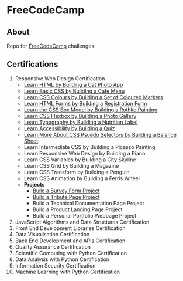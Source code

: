 # FreeCodeCamp


## About

Repo for [FreeCodeCamp](https://www.freecodecamp.org/) challenges

## Certifications

1. Responsive Web Design Certification
   - [Learn HTML by Building a Cat Photo App](ResponsiveWebDesign/LearnHTMLCatPhotoApp/)
   - [Learn Basic CSS by Building a Cafe Menu](ResponsiveWebDesign/LearnCSSCafeMenu/)
   - [Learn CSS Colours by Building a Set of Coloured Markers](ResponsiveWebDesign/LearnCSSColorsColoredMarkers/)
   - [Learn HTML Forms by Building a Registration Form](ResponsiveWebDesign/HTMLFormsRegistrationForm/)
   - [Learn the CSS Box Model by Building a Rothko Painting](ResponsiveWebDesign/CSSBoxModelRothkoPainting/)
   - [Learn CSS Flexbox by Building a Photo Gallery](ResponsiveWebDesign/CSSFlexBoxPhotoGallery/)
   - [Learn Typography by Building a Nutrition Label](ResponsiveWebDesign/LearnTypographyNutritionLabel/)
   - [Learn Accessibility by Building a Quiz](ResponsiveWebDesign/LearnAccessibilityQuiz/)
   - [Learn More About CSS Psuedo Selectors by Building a Balance Sheet](ResponsiveWebDesign/CSSPseudoSelectorsBalanceSheet/)
   - Learn Intermediate CSS by Building a Picasso Painting
   - Learn Responsive Web Design by Building a Piano
   - Learn CSS Variables by Building a City Skyline
   - Learn CSS Grid by Building a Magazine
   - Learn CSS Transform by Building a Penguin
   - Learn CSS Animation by Building a Ferris Wheel
   - **Projects**
     - [Build a Survey Form Project](ResponsiveWebDesign/Projects/SurveyForm/)
     - [Build a Tribute Page Project](ResponsiveWebDesign/Projects/TributePage/)
     - Build a Technical Documentation Page Project
     - Build a Product Landing Page Project
     - Build a Personal Portfolio Webpage Project
2. JavaScript Algorithms and Data Structures Certification
3. Front End Development Libraries Certification
4. Data Visualisation Certification
5. Back End Development and APIs Certification
6. Quality Assurance Certification
7. Scientific Computing with Python Certification
8. Data Analysis with Python Certification
9. Information Security Certification
10. Machine Learning with Python Certification

